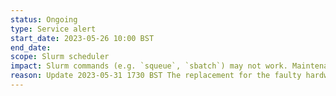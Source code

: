 ```yaml
---
status: Ongoing
type: Service alert
start_date: 2023-05-26 10:00 BST
end_date: 
scope: Slurm scheduler
impact: Slurm commands (e.g. `squeue`, `sbatch`) may not work. Maintenance scheduled for 31 May 2023 will prevent long jobs from starting. 
reason: Update 2023-05-31 1730 BST The replacement for the faulty hardware component on a Cirrus administrattion node has now arrived on site and has been swapped successfully. Our team now need to perform validation tests, remove the workaround and complete the configuartion. The service continues to run at risk until the work has been completed.  
---
```

